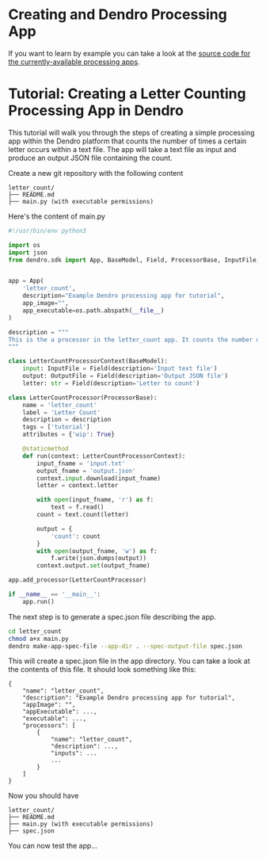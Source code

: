 # Creating and Dendro Processing App

If you want to learn by example you can take a look at the [source code for the currently-available processing apps](https://github.com/scratchrealm/pc-spike-sorting).


# Tutorial: Creating a Letter Counting Processing App in Dendro

This tutorial will walk you through the steps of creating a simple processing app within the Dendro platform that counts the number of times a certain letter occurs within a text file. The app will take a text file as input and produce an output JSON file containing the count.

Create a new git repository with the following content

```text
letter_count/
├── README.md
├── main.py (with executable permissions)
```

Here's the content of main.py

```python
#!/usr/bin/env python3

import os
import json
from dendro.sdk import App, BaseModel, Field, ProcessorBase, InputFile, OutputFile


app = App(
    'letter_count',
    description="Example Dendro processing app for tutorial",
    app_image="",
    app_executable=os.path.abspath(__file__)
)

description = """
This is the a processor in the letter_count app. It counts the number of times a particular letter appears in a text file and produces a JSON file with the result.
"""

class LetterCountProcessorContext(BaseModel):
    input: InputFile = Field(description='Input text file')
    output: OutputFile = Field(description='Output JSON file')
    letter: str = Field(description='Letter to count')

class LetterCountProcessor(ProcessorBase):
    name = 'letter_count'
    label = 'Letter Count'
    description = description
    tags = ['tutorial']
    attributes = {'wip': True}

    @staticmethod
    def run(context: LetterCountProcessorContext):
        input_fname = 'input.txt'
        output_fname = 'output.json'
        context.input.download(input_fname)
        letter = context.letter

        with open(input_fname, 'r') as f:
            text = f.read()
        count = text.count(letter)

        output = {
            'count': count
        }
        with open(output_fname, 'w') as f:
            f.write(json.dumps(output))
        context.output.set(output_fname)

app.add_processor(LetterCountProcessor)

if __name__ == '__main__':
    app.run()
```

The next step is to generate a spec.json file describing the app.

```bash
cd letter_count
chmod a+x main.py
dendro make-app-spec-file --app-dir . --spec-output-file spec.json
```

This will create a spec.json file in the app directory. You can take a look at the contents of this file. It should look something like this:

```text
{
    "name": "letter_count",
    "description": "Example Dendro processing app for tutorial",
    "appImage": "",
    "appExecutable": ...,
    "executable": ...,
    "processors": [
        {
            "name": "letter_count",
            "description": ...,
            "inputs": ...
            ...
        }
    ]
}
```

Now you should have

```text
letter_count/
├── README.md
├── main.py (with executable permissions)
├── spec.json
```

You can now test the app...